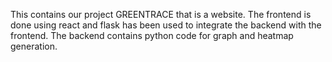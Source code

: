 This contains our project GREENTRACE that is a website. The frontend is done using react and flask has been used to integrate the backend with the frontend. The backend contains python code for graph and heatmap generation.
